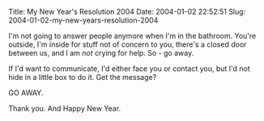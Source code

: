 Title: My New Year's Resolution 2004
Date: 2004-01-02 22:52:51
Slug: 2004-01-02-my-new-years-resolution-2004


I'm not going to answer people anymore when I'm in the bathroom. You're
outside, I'm inside for stuff not of concern to you, there's a closed door
between us, and I am _not_ crying for help. So - go away.

If I'd want to communicate, I'd either face you or contact you, but I'd not
hide in a little box to do it. Get the message?

GO AWAY.

Thank you. And Happy New Year.
